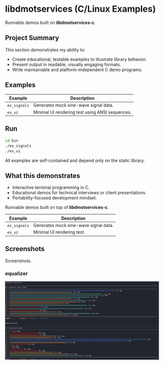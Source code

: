 # libdmotservices (C/Linux Examples)

Runnable demos built on **libdmotservices-c**.

## Project Summary
This section demonstrates my ability to:
- Create educational, testable examples to illustrate library behavior.
- Present output in readable, visually engaging formats.
- Write maintainable and platform-independent C demo programs.

## Examples
| Example | Description |
|----------|--------------|
| `ex_signals` | Generates mock sine-wave signal data. |
| `ex_ui` | Minimal UI rendering test using ANSI sequences. |

## Run
```bash
cd bin
./ex_signals
./ex_ui
```

All examples are self-contained and depend only on the static library.

## What this demonstrates
- Interactive terminal programming in C.
- Educational demos for technical interviews or client presentations.
- Portability-focused development mindset.


Runnable demos built on top of **libdmotservices-c**.

| Example | Description |
|----------|--------------|
| `ex_signals` | Generates mock sine-wave signal data. |
| `ex_ui` | Minimal UI rendering test. |


## Screenshots

Screenshots.

### equalizer

![Text-mode equalizer](../img/equalizer.png)
 

